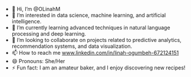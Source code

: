 - 👋 Hi, I’m @OLinahM
- 👀 I’m interested in data science, machine learning, and artificial intelligence.
- 🌱 I’m currently learning advanced techniques in natural language processing and deep learning.
- 💞️ I’m looking to collaborate on projects related to predictive analytics, recommendation systems, and data visualization.
- 📫 How to reach me www.linkedin.com/in/linah-ogumbeh-672124151 
- 😄 Pronouns: She/Her 
- ⚡ Fun fact: I am an amateur baker, and I enjoy discovering new recipes!

<!---
OLinahM/OLinahM is a ✨ special ✨ repository because its `README.md` (this file) appears on your GitHub profile.
You can click the Preview link to take a look at your changes.
--->
